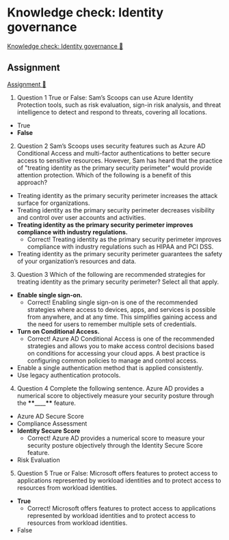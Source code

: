 # Knowledge check: Identity governance

[Knowledge check: Identity governance 🔗](https://www.coursera.org/learn/cybersecurity-identity-and-access-solutions-with-azure-ad/assignment-submission/D4Tb1/knowledge-check-identity-governance)

## Assignment

[Assignment 🔗](https://www.coursera.org/learn/cybersecurity-identity-and-access-solutions-with-azure-ad/assignment-submission/D4Tb1/knowledge-check-identity-governance/attempt)

1.  Question 1
    True or False: Sam’s Scoops can use Azure Identity Protection tools, such as risk evaluation, sign-in risk analysis, and threat intelligence to detect and respond to threats, covering all locations.

- True
- **False**

2. Question 2
   Sam’s Scoops uses security features such as Azure AD Conditional Access and multi-factor authentications to better secure access to sensitive resources. However, Sam has heard that the practice of "treating identity as the primary security perimeter" would provide attention protection. Which of the following is a benefit of this approach?

- Treating identity as the primary security perimeter increases the attack surface for organizations.
- Treating identity as the primary security perimeter decreases visibility and control over user accounts and activities.
- **Treating identity as the primary security perimeter improves compliance with industry regulations.**
  - Correct! Treating identity as the primary security perimeter improves compliance with industry regulations such as HIPAA and PCI DSS.
- Treating identity as the primary security perimeter guarantees the safety of your organization’s resources and data.

3. Question 3
   Which of the following are recommended strategies for treating identity as the primary security perimeter? Select all that apply.

- **Enable single sign-on.**
  - Correct! Enabling single sign-on is one of the recommended strategies where access to devices, apps, and services is possible from anywhere, and at any time. This simplifies gaining access and the need for users to remember multiple sets of credentials.
- **Turn on Conditional Access.**
  - Correct! Azure AD Conditional Access is one of the recommended strategies and allows you to make access control decisions based on conditions for accessing your cloud apps. A best practice is configuring common policies to manage and control access.
- Enable a single authentication method that is applied consistently.
- Use legacy authentication protocols.

4. Question 4
   Complete the following sentence. Azure AD provides a numerical score to objectively measure your security posture through the **\*\***\_\_\_\_**\*\*** feature.

- Azure AD Secure Score
- Compliance Assessment
- **Identity Secure Score**
  - Correct! Azure AD provides a numerical score to measure your security posture objectively through the Identity Secure Score feature.
- Risk Evaluation

5. Question 5
   True or False: Microsoft offers features to protect access to applications represented by workload identities and to protect access to resources from workload identities.

- **True**
  - Correct! Microsoft offers features to protect access to applications represented by workload identities and to protect access to resources from workload identities.
- False

